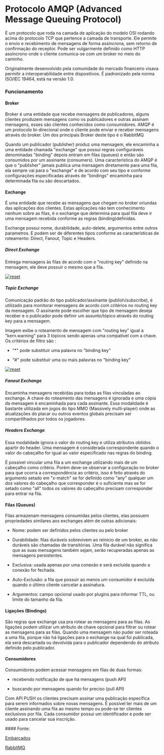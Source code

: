 # Protocolo AMQP (Advanced Message Queuing Protocol)

<p>
É um protocolo que roda na camada de aplicação do modelo OSI rodando acima do protocolo TCP que pertence a camada de transporte. Ele permite o envio e recebimento de mensagens de forma assíncrona, sem retorno de confirmação do receptor. Pode ser vulgarmente definido como HTTP assíncrono onde o cliente comunica-se com um broker no meio do caminho.
</p>

<p>
Originalmente desenvolvido pela comunidade do mercado financeiro visava permitir a interoperabilidade entre dispositivos. É padronizado pela norma ISO/IEC 19464, está na versão 1.0.

</p>

### Funcionamento

#### Broker

<p>
Broker é uma entidade que recebe mensagens de publicadores, alguns clientes produzem mensagens como os publicadores e outras assinam mensagens, esses são clientes conhecidos como consumidores. AMQP é um protocolo bi-direcional onde o cliente pode enviar e receber mensagens através do broker. Um dos principais Broker deste tipo é o RabbitMQ
</p>

<p>
Quando um publicador (publisher) produz uma mensagem, ele encaminha a uma entidade chamada "exchange" que possui regras configuráveis denominadas "binding" depois entram em filas (queues) e então são consumidos por um assinante (consumers). Uma característica do AMQP é que o "publisher" jamais publica uma mensagem diretamente para uma fila, ela sempre vai para o "exchange" e de acordo com seu tipo e conforme configurações especificadas através de "bindings" encaminha para determinada fila ou são descartados.

</p>

#### Exchange

<p>
É uma entidade que recebe as mensagens que chegam no broker oriundas das aplicações dos clientes. Estas aplicações não tem conhecimento nenhum sobre as filas, é o exchange que determina para qual fila deve ir uma mensagem recebida conforme as regras (binding)definidas.

</p>

<p>
Exchange possui nome, durabilidade, auto-delete, argumentos entre outros parametros. E podem ser de diferentes tipos conforme as características de roteamento: Direct, Fanout, Topic e Headers.  
</p>

##### Direct Exchange

<p>
Entrega mensagens às filas de acordo com o "routing key" definido na mensagem, ele deve possuir o mesmo que a fila.
</p>


<p><a target="_blank" rel="noopener noreferrer" href="https://user-images.githubusercontent.com/22710963/77130121-66e02d00-6a35-11ea-9766-4b5b7d5f056b.png">
  <img src="https://user-images.githubusercontent.com/22710963/77130121-66e02d00-6a35-11ea-9766-4b5b7d5f056b.png" alt="reset" style="max-width:100%;"></a></p> 

<p>

##### Topic Exchange 

Comunicação padrão do tipo publicador/assinante (publish/subscribe), é utilizado para monitorar mensagens de acordo com critérios no routing key da mensagem. O assinante pode escolher que tipo de mensagem deseja receber e o publicador pode definir um assunto/tópico através do routing key para a mensagem.
 
</p>

Imagem exibe o roteamento de mensagem com "routing key" igual a "kern.warning" para 3 tópicos sendo apenas uma compatível com a chave. Os critérios de filtro são :

- "*" pode substituir uma palavra no "binding key"

- "#" pode substituir uma ou mais palavras no "binding key"

<p><a target="_blank" rel="noopener noreferrer" href="https://user-images.githubusercontent.com/22710963/77130549-2a153580-6a37-11ea-9904-6bcec6684e38.png">
  <img src="https://user-images.githubusercontent.com/22710963/77130549-2a153580-6a37-11ea-9904-6bcec6684e38.png" alt="reset" style="max-width:100%;"></a></p> 

##### Fanout Exchange
<p>
Encaminha mensagens recebidas para todas as filas vinculadas ao exchange. A chave do roteamento das mensagens é ignorada e uma cópia da mensagem é encaminhada para cada assinante. 
Essa modalidade é bastante utilizada em jogos do tipo MMO (Massively multi-player) onde as atualizações do placar ou outros eventos globais precisam ser compartilhados por todos os jogadores.
</p>

##### Headers Exchange
<p>
Essa modalidade ignora o valor do routing key e utiliza atributos obtidos apartir do header. Uma mensagem é considerada correspondente quando o valor do cabeçalho for igual ao valor especificado nas regras do binding.
</p>
<p>
É possível vincular uma fila a um exchange utilizando mais de um cabeçalho como critério. Porém deve-se observar a configuração no broker para que ocorra a correspondência ao critério, isso é feito através do argumento setado em "x-match" se for definido como "any" qualquer um dos valores do cabeçalho que corresponder é o suficiente mas se for setado como "all" todos os valores do cabeçalho precisam corresponder para entrar na fila.
</p>

#### Filas (Queues)
<p>
Filas armazenam mensagens consumidas pelos clientes, elas possuem propriedades similares aos exchanges além de outras adicionais:

- Nome: podem ser definidos pelos clientes ou pelo broker

- Durabilidade: filas duráveis sobrevivem ao reinicio de um broker, as não duráveis são chamadas de transitórias. Uma fila durável não significa que as suas mensagens também sejam, serão recuperadas apenas as mensagens persistentes.

- Exclusiva: usada apenas por uma conexão e será excluída quando a conexão for fechada.

- Auto-Exclusão: a fila que possuir ao menos um consumidor é excluída quando o último cliente cancelar a assinatura.

- Argumentos: campo opcional usado por plugins para informar TTL, ou limite do tamanho da fila.

</p>

#### Ligações (Bindings)

<p>
São regras que exchange usa pra rotear as mensagens para as filas. As ligações podem utilizar um atributo de chave opcional para filtrar ou rotear as mensagens para as filas.
Quando uma mensagem não puder ser roteada a uma fila, porque não há ligações para o exchange na qual foi publicada, ela será descartada ou devolvida para o publicador dependendo do atributo definido pelo publicador.
</p>

#### Consumidores
<p>
Consumidores podem acessar mensagens em filas de duas formas: 

- recebendo notificação de que há mensagens (push API)

- buscando por mensagens quando for preciso (pull API)
</p>

<p>
Com API PUSH os clientes precisam assinar uma publicação específica para serem informados sobre novas mensagens. É possível ter mais de um cliente assinando uma fila ao mesmo tempo ou pode-se ter clientes exclusivos por fila. Cada consumidor possui um identificador e pode ser usado para cancelar sua inscrição.
</p>
#### Fonte:

[Embarcados](https://www.embarcados.com.br/amqp-protocolo-de-comunicacao-para-iot)

[RabbitMQ](https://www.rabbitmq.com/tutorials/amqp-concepts.html)
